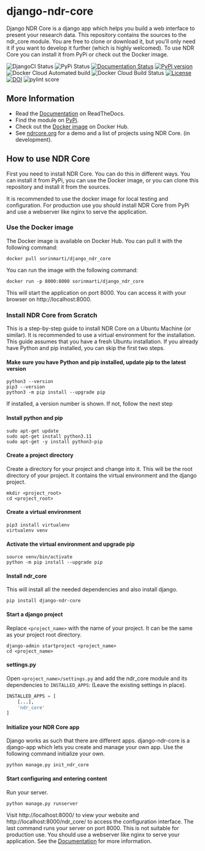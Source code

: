 # django-ndr-core

Django NDR Core is a django app which helps you build a web interface to present your research
data. This repository contains the sources to the ndr_core module. You are free to clone
or download it, but you'll only need it if you want to develop it further (which is
highly welcomed). To use NDR Core you can install it from PyPi or check out the Docker image. 

![DjangoCI Status](https://github.com/sorinmarti/django_ndr_core/actions/workflows/django.yml/badge.svg)
![PyPi Status](https://github.com/sorinmarti/django_ndr_core/actions/workflows/python-publish.yml/badge.svg)
[![Documentation Status](https://readthedocs.org/projects/django-ndr-core/badge/?version=latest)](https://django-ndr-core.readthedocs.io/en/latest/?badge=latest)
[![PyPI version](https://badge.fury.io/py/django-ndr-core.svg)](https://badge.fury.io/py/django-ndr-core)
![Docker Cloud Automated build](https://img.shields.io/docker/cloud/automated/sorinmarti/django-ndr-core)
![Docker Cloud Build Status](https://img.shields.io/docker/cloud/build/sorinmarti/django-ndr-core)
[![License](https://img.shields.io/badge/License-BSD_3--Clause-blue.svg)](https://opensource.org/licenses/BSD-3-Clause)
[![DOI](https://zenodo.org/badge/541529637.svg)](https://zenodo.org/badge/latestdoi/541529637)
![pylint score](https://mperlet.github.io/pybadge/badges/9.69.svg)

## More Information
- Read the [Documentation](https://django-ndr-core.readthedocs.io/en/latest/) on ReadTheDocs.
- Find the module on [PyPi](https://pypi.org/project/django-ndr-core/).
- Check out the [Docker image](https://hub.docker.com/r/sorinmarti/django_ndr_core) on Docker Hub.
- See [ndrcore.org](https://ndrcore.org) for a demo and a list of projects using NDR Core. (in development). 

## How to use NDR Core
First you need to install NDR Core. You can do this in different ways. You can install it from PyPi, you can use the
Docker image, or you can clone this repository and install it from the sources.

It is recommended to use the docker image for local testing and configuration. For production use you should install
NDR Core from PyPi and use a webserver like nginx to serve the application.

### Use the Docker image
The Docker image is available on Docker Hub. You can pull it with the following command:
```shell
docker pull sorinmarti/django_ndr_core
```
You can run the image with the following command:
```shell
docker run -p 8000:8000 sorinmarti/django_ndr_core
```
This will start the application on port 8000. You can access it with your browser on http://localhost:8000.


### Install NDR Core from Scratch
This is a step-by-step guide to install NDR Core on a Ubuntu Machine (or similar). It is recommended to use a virtual environment
for the installation. This guide assumes that you have a fresh Ubuntu installation. If you already have Python and
pip installed, you can skip the first two steps.

#### Make sure you have Python and pip installed, update pip to the latest version
```shell
python3 --version
pip3 --version
python3 -m pip install --upgrade pip
```
If installed, a version number is shown. If not, follow the next step

#### Install python and pip
```shell
sudo apt-get update
sudo apt-get install python3.11
sudo apt-get -y install python3-pip
```

#### Create a project directory
Create a directory for your project and change into it. This will be the root directory of your project.
It contains the virtual environment and the django project.
```shell
mkdir <project_root>
cd <project_root>
```

#### Create a virtual environment
```shell
pip3 install virtualenv 
virtualenv venv 
```

#### Activate the virtual environment and upgrade pip
```shell
source venv/bin/activate
python -m pip install --upgrade pip
```

#### Install ndr_core
This will install all the needed dependencies and also install django.
```shell
pip install django-ndr-core
```

#### Start a django project
Replace `<project_name>` with the name of your project. It can be the same as your project root directory.
```shell
django-admin startproject <project_name>
cd <project_name>
```

#### settings.py
Open ```<project_name>/settings.py``` and add the ndr_core module and its dependencies to ```INSTALLED_APPS```:
(Leave the existing settings in place).

```python
INSTALLED_APPS = [
    [...],
    'ndr_core'
]
```

#### Initialize your NDR Core app
Django works as such that there are different apps. django-ndr-core is a django-app which lets you create and manage your own app. Use the following command initialize your own.

```shell
python manage.py init_ndr_core
```

#### Start configuring and entering content
Run your server.
    
```shell
python manage.py runserver
```

Visit http://localhost:8000/ to view your website and http://localhost:8000/ndr_core/ 
to access the configuration interface. The last command runs your server on port 8000.
This is not suitable for production use. You should use a webserver like nginx to serve
your application. See the [Documentation](https://django-ndr-core.readthedocs.io/en/latest/) for more information.

